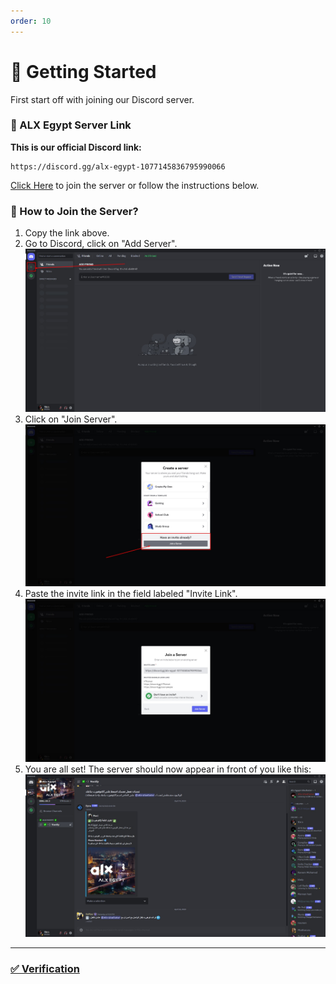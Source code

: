 ```yaml
---
order: 10
---
```


# 🚀 Getting Started

First start off with joining our Discord server.

### 📌 ALX Egypt Server Link

**This is our official Discord link:**

```
https://discord.gg/alx-egypt-1077145836795990066
```

[Click Here](https://discord.gg/alx-egypt-1077145836795990066) to join the server or follow the instructions below.

### 🤔 How to Join the Server?

1. Copy the link above.
2. Go to Discord, click on "Add Server".
![alt text](imgs/addserver.jpg)
3. Click on "Join Server".
![alt text](imgs/joinserver.jpg)
4. Paste the invite link in the field labeled "Invite Link".
![alt text](imgs/pastings.jpg)
5. You are all set! The server should now appear in front of you like this:
![alt text](imgs/done.jpg)

---
### [✅ Verification](very.md)